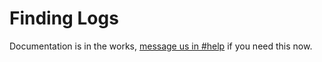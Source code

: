 # Finding Logs

Documentation is in the works, [message us in #help](https://scaffold.ly/community) if you need this now.
